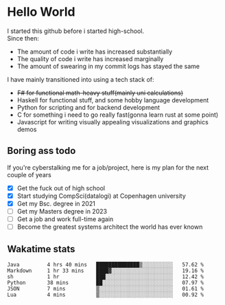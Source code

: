 # Hello World

I started this github before i started high-school.  
Since then:
- The amount of code i write has increased substantially
- The quality of code i write has increased marginally
- The amount of swearing in my commit logs has stayed the same

I have mainly transitioned into using a tech stack of:
- ~~F# for functional math-heavy stuff(mainly uni calculations)~~
- Haskell for functional stuff, and some hobby language development
- Python for scripting and for backend development
- C for something i need to go really fast(gonna learn rust at some point)
- Javascript for writing visually appealing visualizations and graphics demos

## Boring ass todo
If you're cyberstalking me for a job/project, here is my plan for the next couple of years
- [x] Get the fuck out of high school
- [x] Start studying CompSci(datalogi) at Copenhagen university
- [x] Get my Bsc. degree in 2021
- [ ] Get my Masters degree in 2023
- [ ] Get a job and work full-time again
- [ ] Become the greatest systems architect the world has ever known

## Wakatime stats
<!--START_SECTION:waka-->

```text
Java         4 hrs 40 mins   ██████████████▒░░░░░░░░░░   57.62 %
Markdown     1 hr 33 mins    ████▓░░░░░░░░░░░░░░░░░░░░   19.16 %
sh           1 hr            ███░░░░░░░░░░░░░░░░░░░░░░   12.42 %
Python       38 mins         ██░░░░░░░░░░░░░░░░░░░░░░░   07.97 %
JSON         7 mins          ▒░░░░░░░░░░░░░░░░░░░░░░░░   01.61 %
Lua          4 mins          ▒░░░░░░░░░░░░░░░░░░░░░░░░   00.92 %
```

<!--END_SECTION:waka-->
